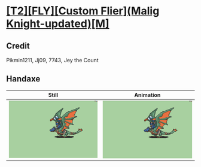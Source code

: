 # [\[T2\]\[FLY\]\[Custom Flier\]\(Malig Knight-updated\)\[M\]](../)

## Credit

Pikmin1211, Jj09, 7743, Jey the Count
	
## Handaxe

| Still | Animation |
| :---: | :-------: |
| ![Handaxe still](./Handaxe_000.png) | ![Handaxe animation](./Handaxe.gif) |
